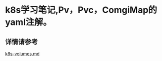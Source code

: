 # k8s学习笔记,Pv，Pvc，ComgiMap的yaml注解。  
## 详情请参考
[k8s-volumes.md](https://github.com/sunlge/kubernetes/blob/k8s-1.14.0/program/volumet/k8s-volumes.md)
